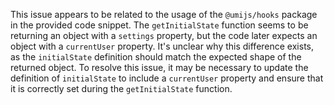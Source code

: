 This issue appears to be related to the usage of the `@umijs/hooks` package in the provided code snippet. The `getInitialState` function seems to be returning an object with a `settings` property, but the code later expects an object with a `currentUser` property. It's unclear why this difference exists, as the `initialState` definition should match the expected shape of the returned object.
To resolve this issue, it may be necessary to update the definition of `initialState` to include a `currentUser` property and ensure that it is correctly set during the `getInitialState` function.
